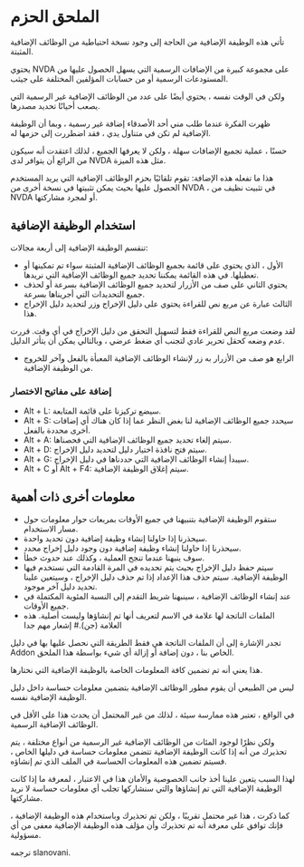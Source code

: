 # الملحق الحزم

تأتي هذه الوظيفة الإضافية من الحاجة إلى وجود نسخة احتياطية من الوظائف الإضافية المثبتة.

يحتوي NVDA على مجموعة كبيرة من الإضافات الرسمية التي يسهل الحصول عليها من المستودعات الرسمية أو من حسابات المؤلفين المختلفة على جيثب.

ولكن في الوقت نفسه ، يحتوي أيضًا على عدد من الوظائف الإضافية غير الرسمية التي يصعب أحيانًا تحديد مصدرها.

ظهرت الفكرة عندما طلب مني أحد الأصدقاء إضافة غير رسمية ، وبما أن الوظيفة الإضافية لم تكن في متناول يدي ، فقد اضطررت إلى حزمها له.

حسنًا ، عملية تجميع الإضافات سهلة ، ولكن لا يعرفها الجميع ، لذلك اعتقدت أنه سيكون من الرائع أن يتوافر لدى NVDA مثل هذه الميزة.

هذا ما تفعله هذه الإضافة: تقوم تلقائيًا بحزم الوظائف الإضافية التي يريد المستخدم الحصول عليها بحيث يمكن تثبيتها في نسخة أخرى من NVDA ، في تثبيت نظيف من NVDA أو لمجرد مشاركتها.
## استخدام الوظيفة الإضافية

تنقسم الوظيفة الإضافية إلى أربعة مجالات:

* الأول ، الذي يحتوي على قائمة بجميع الوظائف الإضافية المثبتة سواء تم تمكينها أو تعطيلها. في هذه القائمة يمكننا تحديد جميع الوظائف الإضافية التي نريدها.
* يحتوي الثاني على صف من الأزرار لتحديد جميع الوظائف الإضافية بسرعة أو لحذف جميع التحديدات التي أجريناها بسرعة.
* الثالث عبارة عن مربع نص للقراءة يحتوي على دليل الإخراج وزر لتحديد دليل الإخراج هذا.

لقد وضعت مربع النص للقراءة فقط لتسهيل التحقق من دليل الإخراج في أي وقت. قررت عدم وضعه كحقل تحرير عادي لتجنب أي ضغط عرضي ، وبالتالي يمكن أن يتأثر الدليل.

* الرابع هو صف من الأزرار به زر لإنشاء الوظائف الإضافية المعبأة بالفعل وآخر للخروج من الوظيفة الإضافية.

### إضافة على مفاتيح الاختصار

* Alt + L: سيضع تركيزنا على قائمة المتابعة.
* Alt + S: سيحدد جميع الوظائف الإضافية لنا بغض النظر عما إذا كان هناك أي إضافات أخرى محددة بالفعل.
* Alt + A: سيتم إلغاء تحديد جميع الوظائف الإضافية التي فحصناها.
* Alt + D: سيتم فتح نافذة اختيار دليل لتحديد دليل الإخراج.
* Alt + G: سيبدأ إنشاء الوظائف الإضافية التي حددناها في دليل الإخراج.
* Alt + C أو Alt + F4: سيتم إغلاق الوظيفة الإضافية.

## معلومات أخرى ذات أهمية

* ستقوم الوظيفة الإضافية بتنبيهنا في جميع الأوقات بمربعات حوار معلومات حول مسار الاستخدام.
* سيحذرنا إذا حاولنا إنشاء وظيفة إضافية دون تحديد واحدة.
* سيحذرنا إذا حاولنا إنشاء وظيفة إضافية دون وجود دليل إخراج محدد.
* سوف ينبهنا عندما تنجح العملية ، وكذلك عند حدوث خطأ.
* سيتم حفظ دليل الإخراج بحيث يتم تحديده في المرة القادمة التي نستخدم فيها الوظيفة الإضافية. سيتم حذف هذا الإعداد إذا تم حذف دليل الإخراج ، وسيتعين علينا تحديد دليل آخر موجود.
* عند إنشاء الوظائف الإضافية ، سينبهنا شريط التقدم إلى النسبة المئوية المكتملة في جميع الأوقات.
* الملفات الناتجة لها علامة في الاسم لتعريف أنها تم إنشاؤها وليست أصلية. هذه العلامة (جن).# إشعار مهم جدا

تجدر الإشارة إلى أن الملفات الناتجة هي فقط الطريقة التي نحصل عليها بها في دليل Addon الخاص بنا ، دون إضافة أو إزالة أي شيء بواسطة هذا الملحق.

هذا يعني أنه تم تضمين كافة المعلومات الخاصة بالوظيفة الإضافية التي نختارها.

ليس من الطبيعي أن يقوم مطور الوظائف الإضافية بتضمين معلومات حساسة داخل دليل الوظيفة الإضافية نفسه.

في الواقع ، تعتبر هذه ممارسة سيئة ، لذلك من غير المحتمل أن يحدث هذا على الأقل في الوظائف الإضافية الرسمية.

ولكن نظرًا لوجود المئات من الوظائف الإضافية غير الرسمية من أنواع مختلفة ، يتم تحذيرك من أنه إذا كانت الوظيفة الإضافية تتضمن معلومات حساسة في دليلها الخاص ، فسيتم تضمين هذه المعلومات الحساسة في الملف الذي تم إنشاؤه.


لهذا السبب يتعين علينا أخذ جانب الخصوصية والأمان هذا في الاعتبار ، لمعرفة ما إذا كانت الوظيفة الإضافية التي تم إنشاؤها والتي سنشاركها تجلب أي معلومات حساسة لا نريد مشاركتها.

كما ذكرت ، هذا غير محتمل تقريبًا ، ولكن تم تحذيرك وباستخدام هذه الوظيفة الإضافية ، فإنك توافق على معرفة أنه تم تحذيرك وأن مؤلف هذه الوظيفة الإضافية معفى من أي مسؤولية.

ترجمه slanovani.